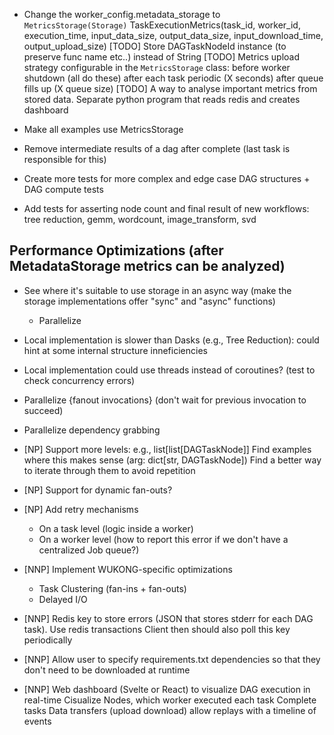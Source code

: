 - Change the worker_config.metadata_storage to `MetricsStorage(Storage)`
        TaskExecutionMetrics(task_id, worker_id, execution_time, input_data_size, output_data_size, input_download_time, output_upload_size)
        [TODO] Store DAGTaskNodeId instance (to preserve func name etc..) instead of String
        [TODO] Metrics upload strategy configurable in the `MetricsStorage` class:
            before worker shutdown (all do these)
            after each task
            periodic (X seconds)
            after queue fills up (X queue size)
        [TODO] A way to analyse important metrics from stored data. Separate python program that reads redis and creates dashboard

- Make all examples use MetricsStorage
- Remove intermediate results of a dag after complete (last task is responsible for this)
- Create more tests for more complex and edge case DAG structures + DAG compute tests
- Add tests for asserting node count and final result of new workflows: tree reduction, gemm, wordcount, image_transform, svd

## Performance Optimizations (after MetadataStorage metrics can be analyzed)
- See where it's suitable to use storage in an async way (make the storage implementations offer "sync" and "async" functions)
    - Parallelize
- Local implementation is slower than Dasks (e.g., Tree Reduction): could hint at some internal structure inneficiencies
- Local implementation could use threads instead of coroutines? (test to check concurrency errors)
- Parallelize {fanout invocations} (don't wait for previous invocation to succeed)
- Parallelize dependency grabbing

- [NP] Support more levels: e.g., list[list[DAGTaskNode]]
    Find examples where this makes sense (arg: dict[str, DAGTaskNode])
    Find a better way to iterate through them to avoid repetition

- [NP] Support for dynamic fan-outs?

- [NP] Add retry mechanisms
    - On a task level (logic inside a worker)
    - On a worker level (how to report this error if we don't have a centralized Job queue?)

- [NNP] Implement WUKONG-specific optimizations
    - Task Clustering (fan-ins + fan-outs)
    - Delayed I/O

- [NNP] Redis key to store errors (JSON that stores stderr for each DAG task). Use redis transactions
    Client then should also poll this key periodically
- [NNP] Allow user to specify requirements.txt dependencies so that they don't need to be downloaded at runtime

- [NNP] Web dashboard (Svelte or React) to visualize DAG execution in real-time
    Cisualize Nodes, which worker executed each task
    Complete tasks
    Data transfers (upload download)
    allow replays with a timeline of events